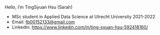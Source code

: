 Hello, I’m TingSyuan Hsu (Sarah)
- MSc student in Applied Data Science at Utrecht University 2021-2022
- Email: fb00152133@gmail.com
- Linkedin: https://www.linkedin.com/in/ting-syuan-hsu-592418160/

<!---
Saraheyooo/Saraheyooo is a ✨ special ✨ repository because its `README.md` (this file) appears on your GitHub profile.
You can click the Preview link to take a look at your changes.
--->
